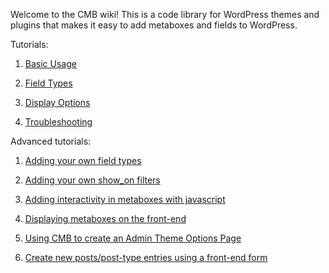 Welcome to the CMB wiki! This is a code library for WordPress themes and plugins that makes it easy to add metaboxes and fields to WordPress.

Tutorials:

1. [Basic Usage](https://github.com/jaredatch/Custom-Metaboxes-and-Fields-for-WordPress/wiki/Basic-Usage)

1. [Field Types](https://github.com/jaredatch/Custom-Metaboxes-and-Fields-for-WordPress/wiki/Field-Types)

1. [Display Options](https://github.com/jaredatch/Custom-Metaboxes-and-Fields-for-WordPress/wiki/Display-Options)

1. [Troubleshooting](https://github.com/jaredatch/Custom-Metaboxes-and-Fields-for-WordPress/wiki/Troubleshooting)

Advanced tutorials:

1. [Adding your own field types](https://github.com/jaredatch/Custom-Metaboxes-and-Fields-for-WordPress/wiki/Adding-your-own-field-types)

1. [Adding your own show_on filters](https://github.com/jaredatch/Custom-Metaboxes-and-Fields-for-WordPress/wiki/Adding-your-own-show_on-filters)

2. [Adding interactivity in metaboxes with javascript](http://hasin.me/2013/10/26/improving-ux-in-the-wordpress-admin-panel-with-interactive-meta-boxes/)

3. [Displaying metaboxes on the front-end](https://github.com/jaredatch/Custom-Metaboxes-and-Fields-for-WordPress/wiki/Bringing-Metaboxes-to-the-Front-end)

4. [Using CMB to create an Admin Theme Options Page](https://github.com/WebDevStudios/Custom-Metaboxes-and-Fields-for-WordPress/wiki/Using-CMB-to-create-an-Admin-Theme-Options-Page)

5. [Create new posts/post-type entries using a front-end form](https://github.com/WebDevStudios/Custom-Metaboxes-and-Fields-for-WordPress/wiki/Create-New-Posts-Post-Type-Entries-Using-A-Front-End-Form)
